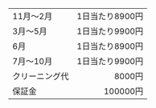 |  |  |
| --- | ---: |
|11月～2月|1日当たり8900円|
|3月～5月|1日当たり9900円|
|6月|1日当たり8900円|
|7月～10月|1日当たり9900円|
| クリーニング代 | 8000円 |
| 保証金 |100000円|